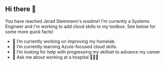 ## Hi there 👋

You have reached Jerad Steinmann's *readme*! I'm currently a Systems Engineer and I'm working to add cloud skills to my toolbox. See below for some more quick facts!

- 🔭 I’m currently working on improving my homelab.
- 🌱 I’m currently learning Azure-focused cloud skills.
- 🤔 I’m looking for help with progressing my skillset to advance my career
- 💬 Ask me about working at a hospital 🎩🤠🎩

<!--
**jeradsteinmann/jeradsteinmann** is a ✨ _special_ ✨ repository because its `README.md` (this file) appears on your GitHub profile.

Here are some ideas to get you started:

- 🔭 I’m currently working on ...
- 🌱 I’m currently learning ...
- 👯 I’m looking to collaborate on ...
- 🤔 I’m looking for help with ...
- 💬 Ask me about ...
- 📫 How to reach me: ...
- 😄 Pronouns: ...
- ⚡ Fun fact: ...
-->
